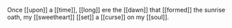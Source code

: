 Once [[upon]] a [[time]], [[long]] ere the [[dawn]] that [[formed]] the sunrise oath, my [[sweetheart]] [[set]] a [[curse]] on my [[soul]].  


  

